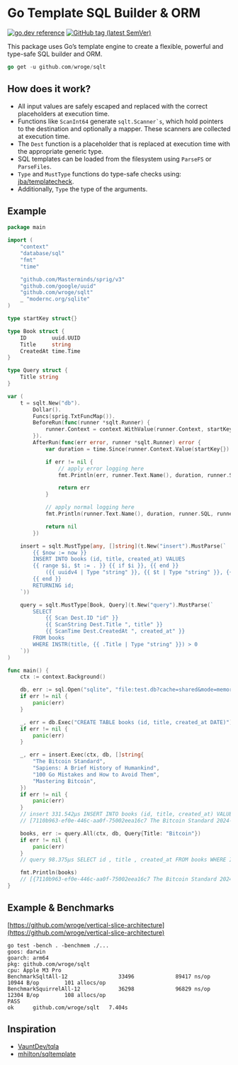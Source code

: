 # Go Template SQL Builder & ORM

[![go.dev reference](https://img.shields.io/badge/go.dev-reference-007d9c?logo=go&logoColor=white)](https://pkg.go.dev/github.com/wroge/sqlt)
[![GitHub tag (latest SemVer)](https://img.shields.io/github/tag/wroge/sqlt.svg?style=social)](https://github.com/wroge/sqlt/tags)

This package uses Go’s template engine to create a flexible, powerful and type-safe SQL builder and ORM.

```go
go get -u github.com/wroge/sqlt
```

## How does it work?

- All input values are safely escaped and replaced with the correct placeholders at execution time.
- Functions like ```ScanInt64``` generate ```sqlt.Scanner`s```, which hold pointers to the destination and optionally a mapper. These scanners are collected at execution time.
- The ```Dest``` function is a placeholder that is replaced at execution time with the appropriate generic type.
- SQL templates can be loaded from the filesystem using ```ParseFS``` or ```ParseFiles```.
- ```Type``` and ```MustType``` functions do type-safe checks using: [jba/templatecheck](https://github.com/jba/templatecheck).
- Additionally, ```Type``` the type of the arguments.

## Example

```go
package main

import (
	"context"
	"database/sql"
	"fmt"
	"time"

	"github.com/Masterminds/sprig/v3"
	"github.com/google/uuid"
	"github.com/wroge/sqlt"
	_ "modernc.org/sqlite"
)

type startKey struct{}

type Book struct {
	ID        uuid.UUID
	Title     string
	CreatedAt time.Time
}

type Query struct {
	Title string
}

var (
	t = sqlt.New("db").
		Dollar().
		Funcs(sprig.TxtFuncMap()).
		BeforeRun(func(runner *sqlt.Runner) {
			runner.Context = context.WithValue(runner.Context, startKey{}, time.Now())
		}).
		AfterRun(func(err error, runner *sqlt.Runner) error {
			var duration = time.Since(runner.Context.Value(startKey{}).(time.Time))

			if err != nil {
				// apply error logging here
				fmt.Println(err, runner.Text.Name(), duration, runner.SQL, runner.Args)

				return err
			}

			// apply normal logging here
			fmt.Println(runner.Text.Name(), duration, runner.SQL, runner.Args)

			return nil
		})

	insert = sqlt.MustType[any, []string](t.New("insert").MustParse(`
		{{ $now := now }}
		INSERT INTO books (id, title, created_at) VALUES
		{{ range $i, $t := . }} {{ if $i }}, {{ end }}
			({{ uuidv4 | Type "string" }}, {{ $t | Type "string" }}, {{ $now | Type "time.Time" }})
		{{ end }}
		RETURNING id;
	`))

	query = sqlt.MustType[Book, Query](t.New("query").MustParse(`
		SELECT
			{{ Scan Dest.ID "id" }}
			{{ ScanString Dest.Title ", title" }}
			{{ ScanTime Dest.CreatedAt ", created_at" }}
		FROM books
		WHERE INSTR(title, {{ .Title | Type "string" }}) > 0
	`))
)

func main() {
	ctx := context.Background()

	db, err := sql.Open("sqlite", "file:test.db?cache=shared&mode=memory")
	if err != nil {
		panic(err)
	}

	_, err = db.Exec("CREATE TABLE books (id, title, created_at DATE)")
	if err != nil {
		panic(err)
	}

	_, err = insert.Exec(ctx, db, []string{
		"The Bitcoin Standard",
		"Sapiens: A Brief History of Humankind",
		"100 Go Mistakes and How to Avoid Them",
		"Mastering Bitcoin",
	})
	if err != nil {
		panic(err)
	}
	// insert 331.542µs INSERT INTO books (id, title, created_at) VALUES ( $1 , $2 , $3 ) , ( $4 , $5 , $6 ) , ( $7 , $8 , $9 ) , ( $10 , $11 , $12 ) RETURNING id;
	// [7110b963-ef0e-446c-aa0f-75002eea16c7 The Bitcoin Standard 2024-09-10 13:25:11.559146 +0200 CEST m=+0.012192335 82304326-9b79-4180-8801-647f3acaa4d9 Sapiens: A Brief History of Humankind 2024-09-10 13:25:11.559146 +0200 CEST m=+0.012192335 165fb6c1-f707-493b-8db2-ab20ac743098 100 Go Mistakes and How to Avoid Them 2024-09-10 13:25:11.559146 +0200 CEST m=+0.012192335 a846f4af-87b1-4a5f-98a3-96c87efac522 Mastering Bitcoin 2024-09-10 13:25:11.559146 +0200 CEST m=+0.012192335]

	books, err := query.All(ctx, db, Query{Title: "Bitcoin"})
	if err != nil {
		panic(err)
	}
	// query 98.375µs SELECT id , title , created_at FROM books WHERE INSTR(title, $1 ) > 0 [Bitcoin]

	fmt.Println(books)
	// [{7110b963-ef0e-446c-aa0f-75002eea16c7 The Bitcoin Standard 2024-09-10 13:25:11.559146 +0200 CEST} {a846f4af-87b1-4a5f-98a3-96c87efac522 Mastering Bitcoin 2024-09-10 13:25:11.559146 +0200 CEST}]
}
```

## Example & Benchmarks

[https://github.com/wroge/vertical-slice-architecture](https://github.com/wroge/vertical-slice-architecture)

```
go test -bench . -benchmem ./...
goos: darwin
goarch: arm64
pkg: github.com/wroge/sqlt
cpu: Apple M3 Pro
BenchmarkSqltAll-12                33496             89417 ns/op           10944 B/op        101 allocs/op
BenchmarkSquirrelAll-12            36298             96829 ns/op           12304 B/op        108 allocs/op
PASS
ok      github.com/wroge/sqlt   7.404s
```

## Inspiration

- [VauntDev/tqla](https://github.com/VauntDev/tqla)
- [mhilton/sqltemplate](https://github.com/mhilton/sqltemplate)
